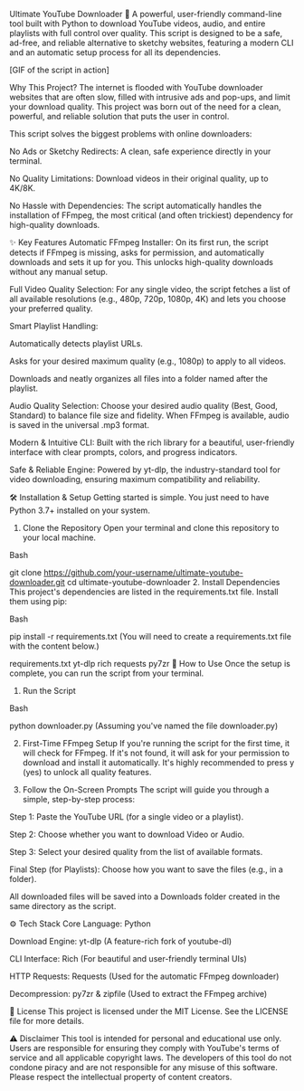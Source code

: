 Ultimate YouTube Downloader 🐍
A powerful, user-friendly command-line tool built with Python to download YouTube videos, audio, and entire playlists with full control over quality. This script is designed to be a safe, ad-free, and reliable alternative to sketchy websites, featuring a modern CLI and an automatic setup process for all its dependencies.

[GIF of the script in action]

Why This Project?
The internet is flooded with YouTube downloader websites that are often slow, filled with intrusive ads and pop-ups, and limit your download quality. This project was born out of the need for a clean, powerful, and reliable solution that puts the user in control.

This script solves the biggest problems with online downloaders:

No Ads or Sketchy Redirects: A clean, safe experience directly in your terminal.

No Quality Limitations: Download videos in their original quality, up to 4K/8K.

No Hassle with Dependencies: The script automatically handles the installation of FFmpeg, the most critical (and often trickiest) dependency for high-quality downloads.

✨ Key Features
Automatic FFmpeg Installer: On its first run, the script detects if FFmpeg is missing, asks for permission, and automatically downloads and sets it up for you. This unlocks high-quality downloads without any manual setup.

Full Video Quality Selection: For any single video, the script fetches a list of all available resolutions (e.g., 480p, 720p, 1080p, 4K) and lets you choose your preferred quality.

Smart Playlist Handling:

Automatically detects playlist URLs.

Asks for your desired maximum quality (e.g., 1080p) to apply to all videos.

Downloads and neatly organizes all files into a folder named after the playlist.

Audio Quality Selection: Choose your desired audio quality (Best, Good, Standard) to balance file size and fidelity. When FFmpeg is available, audio is saved in the universal .mp3 format.

Modern & Intuitive CLI: Built with the rich library for a beautiful, user-friendly interface with clear prompts, colors, and progress indicators.

Safe & Reliable Engine: Powered by yt-dlp, the industry-standard tool for video downloading, ensuring maximum compatibility and reliability.

🛠️ Installation & Setup
Getting started is simple. You just need to have Python 3.7+ installed on your system.

1. Clone the Repository
Open your terminal and clone this repository to your local machine.

Bash

git clone https://github.com/your-username/ultimate-youtube-downloader.git
cd ultimate-youtube-downloader
2. Install Dependencies
This project's dependencies are listed in the requirements.txt file. Install them using pip:

Bash

pip install -r requirements.txt
(You will need to create a requirements.txt file with the content below.)

requirements.txt
yt-dlp
rich
requests
py7zr
🚀 How to Use
Once the setup is complete, you can run the script from your terminal.

1. Run the Script

Bash

python downloader.py
(Assuming you've named the file downloader.py)

2. First-Time FFmpeg Setup
If you're running the script for the first time, it will check for FFmpeg. If it's not found, it will ask for your permission to download and install it automatically. It's highly recommended to press y (yes) to unlock all quality features.

3. Follow the On-Screen Prompts
The script will guide you through a simple, step-by-step process:

Step 1: Paste the YouTube URL (for a single video or a playlist).

Step 2: Choose whether you want to download Video or Audio.

Step 3: Select your desired quality from the list of available formats.

Final Step (for Playlists): Choose how you want to save the files (e.g., in a folder).

All downloaded files will be saved into a Downloads folder created in the same directory as the script.

⚙️ Tech Stack
Core Language: Python

Download Engine: yt-dlp (A feature-rich fork of youtube-dl)

CLI Interface: Rich (For beautiful and user-friendly terminal UIs)

HTTP Requests: Requests (Used for the automatic FFmpeg downloader)

Decompression: py7zr & zipfile (Used to extract the FFmpeg archive)

📄 License
This project is licensed under the MIT License. See the LICENSE file for more details.

⚠️ Disclaimer
This tool is intended for personal and educational use only. Users are responsible for ensuring they comply with YouTube's terms of service and all applicable copyright laws. The developers of this tool do not condone piracy and are not responsible for any misuse of this software. Please respect the intellectual property of content creators.








